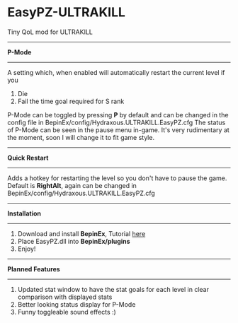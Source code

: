# EasyPZ-ULTRAKILL
Tiny QoL mod for ULTRAKILL


_______________________________________________________________________________________________________________________________________
**P-Mode**
_______________________________________________________________________________________________________________________________________
A setting which, when enabled will automatically restart the current level if you 
1. Die
2. Fail the time goal required for S rank

P-Mode can be toggled by pressing **P** by default and can be changed in the config file in BepinEx/config/Hydraxous.ULTRAKILL.EasyPZ.cfg
The status of P-Mode can be seen in the pause menu in-game. It's very rudimentary at the moment, soon I will change it to fit game style.

_______________________________________________________________________________________________________________________________________
**Quick Restart**
_______________________________________________________________________________________________________________________________________
Adds a hotkey for restarting the level so you don't have to pause the game.
Default is **RightAlt**, again can be changed in BepinEx/config/Hydraxous.ULTRAKILL.EasyPZ.cfg

_______________________________________________________________________________________________________________________________________
**Installation**
_______________________________________________________________________________________________________________________________________
1. Download and install **BepinEx**, Tutorial [here](https://www.youtube.com/watch?v=meNiXcbPh_s)
2. Place EasyPZ.dll into **BepinEx/plugins**
3. Enjoy!

_______________________________________________________________________________________________________________________________________
**Planned Features**
_______________________________________________________________________________________________________________________________________
1. Updated stat window to have the stat goals for each level in clear comparison with displayed stats
2. Better looking status display for P-Mode
3. Funny toggleable sound effects :)
